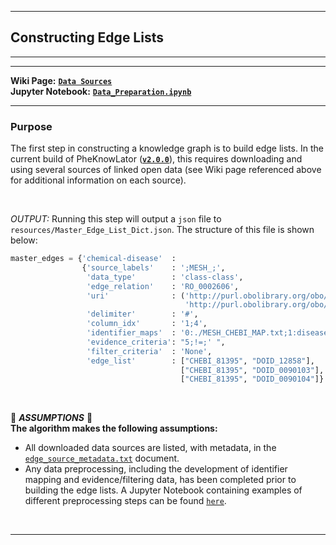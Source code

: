 ***
## Constructing Edge Lists  
***
***

**Wiki Page:** **[`Data Sources`](https://github.com/callahantiff/PheKnowLator/wiki/v2-Data-Sources#data-sources)**  
**Jupyter Notebook:** **[`Data_Preparation.ipynb`](https://github.com/callahantiff/PheKnowLator/blob/master/notebooks/Data_Preparation.ipynb)**  

___

### Purpose
The first step in constructing a knowledge graph is to build edge lists. In the current build of PheKnowLator (**[`v2.0.0`](https://github.com/callahantiff/PheKnowLator/wiki/v2.0.0)**), this requires downloading and using several sources of linked open data (see Wiki page referenced above for additional information on each source). 

<br>

_OUTPUT:_ Running this step will output a `json` file to `resources/Master_Edge_List_Dict.json`. The structure of this file is shown below:

```python
master_edges = {'chemical-disease'  :
                {'source_labels'    : ';MESH_;',
                 'data_type'        : 'class-class',
                 'edge_relation'    : 'RO_0002606',
                 'uri'              : ('http://purl.obolibrary.org/obo/',
                                       'http://purl.obolibrary.org/obo/'),
                 'delimiter'        : '#',
                 'column_idx'       : '1;4',
                 'identifier_maps'  : '0:./MESH_CHEBI_MAP.txt;1:disease-dbxref-map',
                 'evidence_criteria': "5;!=;' ",
                 'filter_criteria'  : 'None',
                 'edge_list'        : ["CHEBI_81395", "DOID_12858"],
                                      ["CHEBI_81395", "DOID_0090103"], ...,
                                      ["CHEBI_81395", "DOID_0090104"]}
```

<br>

🛑 *<b>ASSUMPTIONS</b>* 🛑  
**The algorithm makes the following assumptions:**
- All downloaded data sources are listed, with metadata, in the [`edge_source_metadata.txt`](https://github.com/callahantiff/PheKnowLator/blob/master/resources/edge_data/edge_source_metadata.txt) document.  
- Any data preprocessing, including the development of identifier mapping and evidence/filtering data, has been 
  completed prior to building the edge lists. A Jupyter Notebook containing examples of different preprocessing 
  steps can be found [`here`](https://github.com/callahantiff/PheKnowLator/blob/master/notebooks/Data_Preparation.ipynb).  

<br>

***

<!--
### Updates

**Issue:** CTD now has a CAPTCHA is place to prevent automatic downloading of data. This impacts the current build as there is no solution currently in place to work around this.

**Temporary Workaround:** All CTD data sources need to be manually downloaded to the `resources/edge_data` repo prior to running the download step of the build. The downloaded file also needs to be unzipped and have the edge type label appended to the front of the file name (example below).

<br>

**File:** `edge_source_list.txt` 
```bash
chemical-disease, http://ctdbase.org/reports/CTD_chemicals_diseases.tsv.gz
chemical-gene, http://ctdbase.org/reports/CTD_chem_gene_ixns.tsv.gz
chemical-phenotype, http://ctdbase.org/reports/CTD_chemicals_diseases.tsv.gz
chemical-protein, http://ctdbase.org/reports/CTD_chem_gene_ixns.tsv.gz
```

**Repository:** `resources/edge_data/` 
chemical-disease_CTD_chemicals_diseases.tsv
chemical-gene_CTD_chem_gene_ixns.tsv
chemical-phenotype_CTD_chemicals_diseases.tsv
chemical-protein_CTD_chem_gene_ixns.tsv
-->
